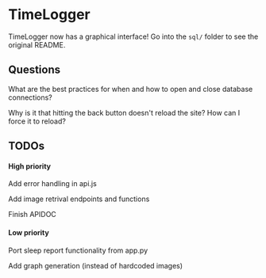 # TimeLogger

TimeLogger now has a graphical interface! Go into the `sql/` folder to see the original README.


## Questions
What are the best practices for when and how to open and close database connections?

Why is it that hitting the back button doesn't reload the site? How can I force it to reload?

## TODOs
#### High priority
Add error handling in api.js

Add image retrival endpoints and functions

Finish APIDOC

#### Low priority
Port sleep report functionality from app.py

Add graph generation (instead of hardcoded images)

